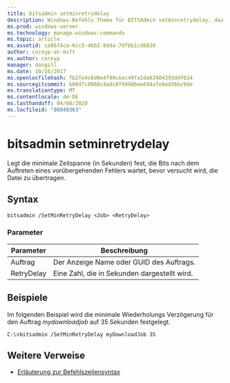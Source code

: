 ```yaml
---
title: bitsadmin setminretrydelay
description: Windows-Befehls Thema für BITSAdmin setminretrydelay, das die minimale Zeitspanne in Sekunden angibt, nach der ein vorübergehender Fehler auftritt, bevor versucht wird, die Datei zu übertragen.
ms.prod: windows-server
ms.technology: manage-windows-commands
ms.topic: article
ms.assetid: ce8674ca-6cc5-4bb2-8dda-7dfbb1cd6830
author: coreyp-at-msft
ms.author: coreyp
manager: dongill
ms.date: 10/16/2017
ms.openlocfilehash: fb2fe4c6d0e4f90c6ec49fa1da63404393d4f634
ms.sourcegitcommit: b00d7c8968c4adc8f699dbee694afe6ed36bc9de
ms.translationtype: MT
ms.contentlocale: de-DE
ms.lasthandoff: 04/08/2020
ms.locfileid: "80849363"
---
```

# <a name="bitsadmin-setminretrydelay"></a>bitsadmin setminretrydelay

Legt die minimale Zeitspanne (in Sekunden) fest, die Bits nach dem Auftreten eines vorübergehenden Fehlers wartet, bevor versucht wird, die Datei zu übertragen.

## <a name="syntax"></a>Syntax

```
bitsadmin /SetMinRetryDelay <Job> <RetryDelay>
```

### <a name="parameters"></a>Parameter

|Parameter|Beschreibung|
|---------|-----------|
|Auftrag|Der Anzeige Name oder GUID des Auftrags.|
|RetryDelay|Eine Zahl, die in Sekunden dargestellt wird.|

## <a name="examples"></a><a name=BKMK_examples></a>Beispiele

Im folgenden Beispiel wird die minimale Wiederholungs Verzögerung für den Auftrag *mydownloadjob* auf 35 Sekunden festgelegt.
```
C:\>bitsadmin /SetMinRetryDelay myDownloadJob 35
```

## <a name="additional-references"></a>Weitere Verweise

- [Erläuterung zur Befehlszeilensyntax](command-line-syntax-key.md)